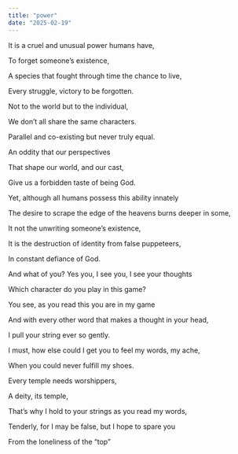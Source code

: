```yaml
---
title: "power"
date: "2025-02-19"
---
```


It is a cruel and unusual power humans have,

To forget someone’s existence,

A species that fought through time the chance to live,

Every struggle, victory to be forgotten.

Not to the world but to the individual,

We don’t all share the same characters.

Parallel and co-existing but never truly equal.

An oddity that our perspectives

That shape our world, and our cast, 

Give us a forbidden taste of being God.

Yet, although all humans possess this ability innately

The desire to scrape the edge of the heavens burns deeper in some,

It not the unwriting someone’s existence, 

It is the destruction of identity from false puppeteers,

In constant defiance of God.

And what of you? Yes you, I see you, I see your thoughts

Which character do you play in this game?


You see, as you read this you are in my game

And with every other word that makes a thought in your head,

I pull your string ever so gently.

I must, how else could I get you to feel my words, my ache,

When you could never fulfill my shoes.

Every temple needs worshippers,

A deity, its temple,

That’s why I hold to your strings as you read my words,

Tenderly, for I may be false, but I hope to spare you

From the loneliness of the “top”